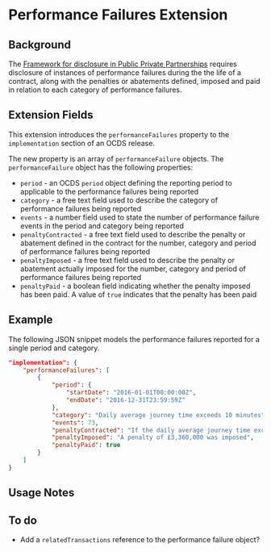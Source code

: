 # Performance Failures Extension

## Background

The [Framework for disclosure in Public Private Partnerships](http://pubdocs.worldbank.org/en/773541448296707678/Disclosure-in-PPPs-Framework.pdf) requires disclosure of instances of performance failures during the the life of a contract, along with the penalties or abatements defined, imposed and paid in relation to each category of performance failures.

## Extension Fields

This extension introduces the ```performanceFailures``` property to the ```implementation``` section of an OCDS release.

The new property is an array of ```performanceFailure``` objects. The ```performanceFailure``` object has the following properties:

* ```period``` - an OCDS ```period``` object defining the reporting period to applicable to the performance failures being reported
* ```category``` - a free text field used to describe the category of performance failures being reported
* ```events``` - a number field used to state the number of performance failure events in the period and category being reported
* ```penaltyContracted``` - a free text field used to describe the penalty or abatement defined in the contract for the number, category and period of performance failures being reported
* ```penaltyImposed``` - a free text field used to describe the penalty or abatement actually imposed for the number, category and period of performance failures being reported
* ```penaltyPaid``` - a boolean field indicating whether the penalty imposed has been paid. A value of ```true``` indicates that the penalty has been paid

## Example

The following JSON snippet models the performance failures reported for a single period and category.

```json
"implementation": {
	"performanceFailures": [
		{
			"period": {
				"startDate": "2016-01-01T00:00:00Z",
				"endDate": "2016-12-31T23:59:59Z"
			},
			"category": "Daily average journey time exceeds 10 minutes",
			"events": 73,
			"penaltyContracted": "If the daily average journey time exceeds 10 minutes on more than 52 days per calendar year the project company will be subject to a penalty charge equal to (days - 52) * avgToll. Where days is the total number of days where the average journey time exceeded 10 minutes and avgToll is the average daily toll revenue to the project company over the calendar year in which the failures occured.",
			"penaltyImposed": "A penalty of £3,360,000 was imposed",
			"penaltyPaid": true
		}
	]
}
```

## Usage Notes

## To do

* Add a ```relatedTransactions``` reference to the performance failure object?
